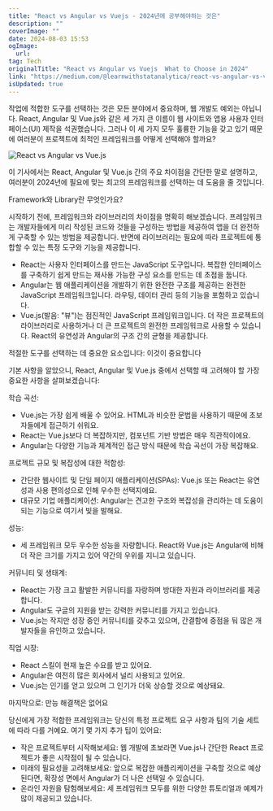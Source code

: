 ```yaml
---
title: "React vs Angular vs Vuejs - 2024년에 공부해야하는 것은"
description: ""
coverImage: ""
date: 2024-08-03 15:53
ogImage:
  url:
tag: Tech
originalTitle: "React vs Angular vs Vuejs  What to Choose in 2024"
link: "https://medium.com/@learnwithstatanalytica/react-vs-angular-vs-vue-js-what-to-choose-in-2024-87bf9ed38a80"
isUpdated: true
---
```


작업에 적합한 도구를 선택하는 것은 모든 분야에서 중요하며, 웹 개발도 예외는 아닙니다. React, Angular 및 Vue.js와 같은 세 가지 큰 이름이 웹 사이트와 앱용 사용자 인터페이스(UI) 제작을 석권했습니다. 그러나 이 세 가지 모두 훌륭한 기능을 갖고 있기 때문에 여러분이 프로젝트에 최적인 프레임워크를 어떻게 선택해야 할까요?

![React vs Angular vs Vue.js](/assets/img/ReactvsAngularvsVuejsWhattoChoosein2024_0.png)

이 기사에서는 React, Angular 및 Vue.js 간의 주요 차이점을 간단한 말로 설명하고, 여러분이 2024년에 필요에 맞는 최고의 프레임워크를 선택하는 데 도움을 줄 것입니다.

Framework와 Library란 무엇인가요?

<!-- seedividend - 사각형 -->

<ins class="adsbygoogle"
     style="display:block"
     data-ad-client="ca-pub-4877378276818686"
     data-ad-slot="1898504329"
     data-ad-format="auto"
     data-full-width-responsive="true"></ins>

<script>
     (adsbygoogle = window.adsbygoogle || []).push({});
</script>

시작하기 전에, 프레임워크와 라이브러리의 차이점을 명확히 해보겠습니다. 프레임워크는 개발자들에게 미리 작성된 코드와 것들을 구성하는 방법을 제공하여 앱을 더 완전하게 구축할 수 있는 방법을 제공합니다. 반면에 라이브러리는 필요에 따라 프로젝트에 통합할 수 있는 특정 도구와 기능을 제공합니다.

- React는 사용자 인터페이스를 만드는 JavaScript 도구입니다. 복잡한 인터페이스를 구축하기 쉽게 만드는 재사용 가능한 구성 요소를 만드는 데 초점을 둡니다.
- Angular는 웹 애플리케이션을 개발하기 위한 완전한 구조를 제공하는 완전한 JavaScript 프레임워크입니다. 라우팅, 데이터 관리 등의 기능을 포함하고 있습니다.
- Vue.js(발음: "뷰")는 점진적인 JavaScript 프레임워크입니다. 더 작은 프로젝트의 라이브러리로 사용하거나 더 큰 프로젝트의 완전한 프레임워크로 사용할 수 있습니다. React의 유연성과 Angular의 구조 간의 균형을 제공합니다.

적절한 도구를 선택하는 데 중요한 요소입니다: 이것이 중요합니다

기본 사항을 알았으니, React, Angular 및 Vue.js 중에서 선택할 때 고려해야 할 가장 중요한 사항을 살펴보겠습니다:

<!-- seedividend - 사각형 -->

<ins class="adsbygoogle"
     style="display:block"
     data-ad-client="ca-pub-4877378276818686"
     data-ad-slot="1898504329"
     data-ad-format="auto"
     data-full-width-responsive="true"></ins>

<script>
     (adsbygoogle = window.adsbygoogle || []).push({});
</script>

학습 곡선:

- Vue.js는 가장 쉽게 배울 수 있어요. HTML과 비슷한 문법을 사용하기 때문에 초보자들에게 접근하기 쉬워요.
- React는 Vue.js보다 더 복잡하지만, 컴포넌트 기반 방법은 매우 직관적이에요.
- Angular는 다양한 기능과 체계적인 접근 방식 때문에 학습 곡선이 가장 복잡해요.

프로젝트 규모 및 복잡성에 대한 적합성:

- 간단한 웹사이트 및 단일 페이지 애플리케이션(SPAs): Vue.js 또는 React는 유연성과 사용 편의성으로 인해 우수한 선택지에요.
- 대규모 기업 애플리케이션: Angular는 견고한 구조와 복잡성을 관리하는 데 도움이 되는 기능으로 여기서 빛을 발해요.

<!-- seedividend - 사각형 -->

<ins class="adsbygoogle"
     style="display:block"
     data-ad-client="ca-pub-4877378276818686"
     data-ad-slot="1898504329"
     data-ad-format="auto"
     data-full-width-responsive="true"></ins>

<script>
     (adsbygoogle = window.adsbygoogle || []).push({});
</script>

성능:

- 세 프레임워크 모두 우수한 성능을 자랑합니다. React와 Vue.js는 Angular에 비해 더 작은 크기를 가지고 있어 약간의 우위를 지니고 있습니다.

커뮤니티 및 생태계:

- React는 가장 크고 활발한 커뮤니티를 자랑하며 방대한 자원과 라이브러리를 제공합니다.
- Angular도 구글의 지원을 받는 강력한 커뮤니티를 가지고 있습니다.
- Vue.js는 작지만 성장 중인 커뮤니티를 갖추고 있으며, 간결함에 중점을 둬 많은 개발자들을 유인하고 있습니다.

<!-- seedividend - 사각형 -->

<ins class="adsbygoogle"
     style="display:block"
     data-ad-client="ca-pub-4877378276818686"
     data-ad-slot="1898504329"
     data-ad-format="auto"
     data-full-width-responsive="true"></ins>

<script>
     (adsbygoogle = window.adsbygoogle || []).push({});
</script>

직업 시장:

- React 스킬이 현재 높은 수요를 받고 있어요.
- Angular은 여전히 많은 회사에서 널리 사용되고 있어요.
- Vue.js는 인기를 얻고 있으며 그 인기가 더욱 상승할 것으로 예상돼요.

마지막으로: 만능 해결책은 없어요

당신에게 가장 적합한 프레임워크는 당신의 특정 프로젝트 요구 사항과 팀의 기술 세트에 따라 다를 거예요. 여기 몇 가지 추가 팁이 있어요:

<!-- seedividend - 사각형 -->

<ins class="adsbygoogle"
     style="display:block"
     data-ad-client="ca-pub-4877378276818686"
     data-ad-slot="1898504329"
     data-ad-format="auto"
     data-full-width-responsive="true"></ins>

<script>
     (adsbygoogle = window.adsbygoogle || []).push({});
</script>

- 작은 프로젝트부터 시작해보세요: 웹 개발에 초보라면 Vue.js나 간단한 React 프로젝트가 좋은 시작점이 될 수 있습니다.
- 미래의 필요성을 고려해보세요: 앞으로 복잡한 애플리케이션을 구축할 것으로 예상된다면, 확장성 면에서 Angular가 더 나은 선택일 수 있습니다.
- 온라인 자원을 탐험해보세요: 세 프레임워크 모두를 위한 다양한 튜토리얼과 예제가 많이 제공되고 있습니다.
